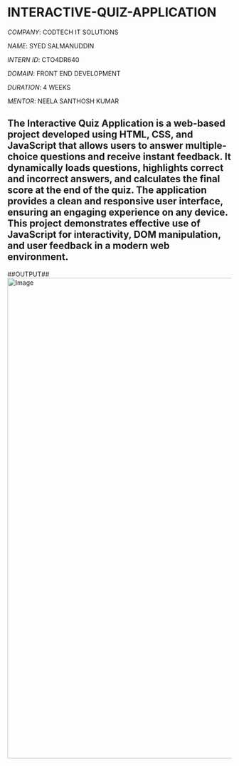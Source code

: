 # INTERACTIVE-QUIZ-APPLICATION

*COMPANY*: CODTECH IT SOLUTIONS

*NAME*: SYED SALMANUDDIN

*INTERN ID*: CTO4DR640

*DOMAIN*: FRONT END DEVELOPMENT

*DURATION*: 4 WEEKS

*MENTOR*: NEELA SANTHOSH KUMAR

## The Interactive Quiz Application is a web-based project developed using HTML, CSS, and JavaScript that allows users to answer multiple-choice questions and receive instant feedback. It dynamically loads questions, highlights correct and incorrect answers, and calculates the final score at the end of the quiz. The application provides a clean and responsive user interface, ensuring an engaging experience on any device. This project demonstrates effective use of JavaScript for interactivity, DOM manipulation, and user feedback in a modern web environment. ##


##OUTPUT##
<img width="1920" height="1080" alt="Image" src="https://github.com/user-attachments/assets/80d25bfc-3d89-43c4-b0ce-166ece6dafa9" />

